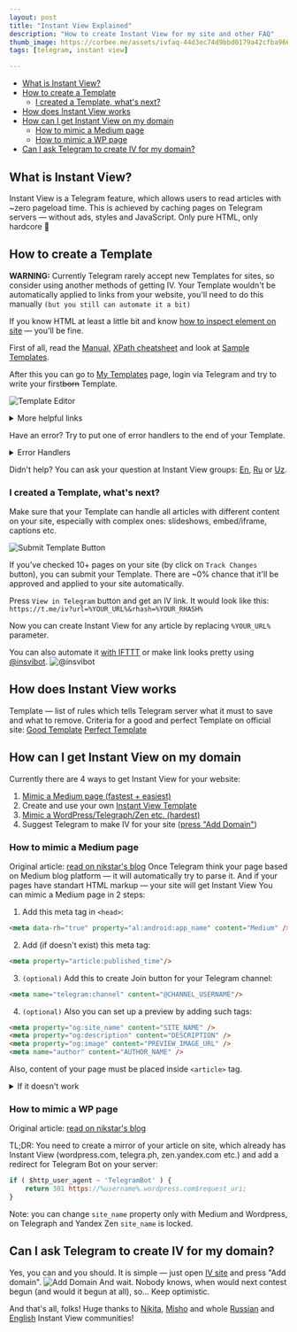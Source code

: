 ```yaml
---
layout: post
title: "Instant View Explained"
description: "How to create Instant View for my site and other FAQ"
thumb_image: https://corbee.me/assets/ivfaq-44d3ec74d9bbd0179a42cfba966c7f6dd4ec30bc31400b9e016713cdd74eca67.png
tags: [telegram, instant view]

---
```


<!-- MarkdownTOC autolink="true" autoanchor="false" -->

- [What is Instant View?](#what-is-instant-view)
- [How to create a Template](#how-to-create-a-template)
    - [I created a Template, what's next?](#i-created-a-template-whats-next)
- [How does Instant View works](#how-does-instant-view-works)
- [How can I get Instant View on my domain](#how-can-i-get-instant-view-on-my-domain)
    - [How to mimic a Medium page](#how-to-mimic-a-medium-page)
    - [How to mimic a WP page](#how-to-mimic-a-wp-page)
- [Can I ask Telegram to create IV for my domain?](#can-i-ask-telegram-to-create-iv-for-my-domain)

<!-- /MarkdownTOC -->


## What is Instant View?

Instant View is a Telegram feature, which allows users to read articles with ~zero pageload time. This is achieved by caching pages on Telegram servers — without ads, styles and JavaScript. 
Only pure HTML, only hardcore 🤘

## How to create a Template

**WARNING:** Currently Telegram rarely accept new Templates for sites, so consider using another methods of getting IV. Your Template wouldn't be automatically applied to links from your website, you'll need to do this manually `(but you still can automate it a bit)`

If you know HTML at least a little bit and know [how to inspect element on site](https://developers.google.com/web/tools/chrome-devtools/dom/) — you'll be fine.

First of all, read the [Manual](https://instantview.telegram.org/docs), [XPath cheatsheet](https://devhints.io/xpath) and look at [Sample Templates](https://instantview.telegram.org/samples/).

After this you can go to [My Templates](https://instantview.telegram.org/my/) page, login via Telegram and try to write your first~~born~~ Template. 

![Template Editor](https://telegra.ph/file/67ac912434fb783440139.png)

<details>
<summary>More helpful links</summary>
<ul>
<li><a href="https://regexr.com">Regex online editor + cheatsheet</a></li>
<li><a href="https://github.com/undrfined/iv/tree/master/2019">List of undrfined's Templates</a></li>
</ul>
</details>

Have an error? Try to put one of error handlers to the end of your Template.
<details><summary>Error Handlers</summary><script src="https://gist.github.com/cor-bee/1da96dc295f2645895bab2f4347cbcce.js"></script></details>

Didn't help? You can ask your question at Instant View groups: [En](https://t.me/IVpublic), [Ru](https://t.me/instantview_russian) or [Uz](https://t.me/ivpublic_uzbek).

### I created a Template, what's next?
Make sure that your Template can handle all articles with different content on your site, especially with complex ones: slideshows, embed/iframe, captions etc. 

![Submit Template Button](https://telegra.ph/file/5e9eea886f660d08236e1.png)

If you've checked 10+ pages on your site (by click on `Track Changes` button), you can submit your Template. There are ~0% chance that it'll be approved and applied to your site automatically.
 
Press `View in Telegram` button and get an IV link. It would look like this:
`https://t.me/iv?url=%YOUR_URL%&rhash=%YOUR_RHASH%`

Now you can create Instant View for any article by replacing `%YOUR_URL%` parameter. 

You can also automate it [with IFTTT](https://corbee.me/dev-to-instant-view#what-is-ifttt) or make link looks pretty using [@insvibot](https://t.me/insvibot).
![@insvibot](https://telegra.ph/file/d2ae4782c8ec401954456.png)

## How does Instant View works

Template — list of rules which tells Telegram server what it must to save and what to remove. Criteria for a good and perfect Template on official site:
<related>
<a href="https://instantview.telegram.org/rules#criteria-for-a-good-template">Good Template</a>
<a href="https://instantview.telegram.org/checklist">Perfect Template</a>
</related>

## How can I get Instant View on my domain
Currently there are 4 ways to get Instant View for your website:
1. [Mimic a Medium page (fastest + easiest)](#How-to-mimic-a-Medium-page)
2. Create and use your own [Instant View Template](#How-to-create-my-own-Template?)
3. [Mimic a WordPress/Telegraph/Zen etc. (hardest)](#How-to-mimic-a-WP-page)
4. Suggest Telegram to make IV for your site ([press "Add Domain"](https://instantview.telegram.org/contest))

### How to mimic a Medium page
Original article: 
<related><a href="https://nikstar.me/blog/instant-view-for-custom-domain-v2">read on nikstar's blog</a></related>
Once Telegram think your page based on Medium blog platform — it will automatically try to parse it. And if your pages have standart HTML markup — your site will get Instant View
You can mimic a Medium page in 2 steps:
1. Add this meta tag in `<head>`: 
```html
<meta data-rh="true" property="al:android:app_name" content="Medium" />
```
2. Add (if doesn't exist) this meta tag:
 ```html
<meta property="article:published_time"/>
```
3. `(optional)` Add this to create Join button for your Telegram channel:
```html
<meta name="telegram:channel" content="@CHANNEL_USERNAME"/>
```
4. `(optional)` Also you can set up a preview by adding such tags:
```html
<meta property="og:site_name" content="SITE_NAME" />  
<meta property="og:description" content="DESCRIPTION" />  
<meta property="og:image" content="PREVIEW_IMAGE_URL" />  
<meta name="author" content="AUTHOR_NAME" />
```

Also, content of your page must be placed inside `<article>` tag.
<details>
<summary>If it doesn't work</summary>
<ol>
<li>Go to go to <a href="https://instantview.telegram.org/my/">My Templates</a> page</li>
<li>Login via Telegram</li>
<li>Enter a URL of your page</li>
<li>Paste <a href="https://gist.github.com/cor-bee/6ca737429879714f2c7d6293e810f9e8">this Template</a></li>
</ol>
<p>You&#39;ll se error which prevents your page from caching on Telegram servers. You can ask your question at Instant View groups: <a href="https://t.me/IVpublic">En</a>, <a href="https://t.me/instantview_russian">Ru</a> or <a href="https://t.me/ivpublic_uzbek">Uz</a>.</p>
</details>

### How to mimic a WP page
Original article: 
<related><a href="https://nikstar.me/blog/instant-view-for-custom-domain">read on nikstar's blog</a></related>

TL;DR: You need to create a mirror of your article on site, which already has Instant View (wordpress.com, telegra.ph, zen.yandex.com etc.) and add a redirect for Telegram Bot on your server:
```javascript
if ( $http_user_agent ~ 'TelegramBot' ) {
    return 301 https://%username%.wordpress.com$request_uri;
}
```

Note: you can change `site_name` property only with Medium and Wordpress, on Telegraph and Yandex Zen `site_name` is locked.

## Can I ask Telegram to create IV for my domain?

Yes, you can and you should. It is simple — just open [IV site](https://instantview.telegram.org/contest) and press "Add domain".
![Add Domain](https://telegra.ph/file/d09f53c43340fcf2f6c44.png)
And wait.
Nobody knows, when would next contest begun (and would it begun at all), so... Keep optimistic.

And that's all, folks!
Huge thanks to [Nikita](https://t.me/nikstar), [Misho](https://t.me/fishchev) and whole [Russian](https://t.me/instantview_russian) and [English](https://t.me/IVpublic) Instant View communities!